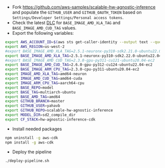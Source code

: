 
* Fork https://github.com/aws-samples/scalable-hw-agnostic-inference and populate the `GITHUB_USER` and `GITHUB_OAUTH_TOKEN` based on `Settings/Developer Settings/Personal access tokens`.
* Check the latest [DLC](https://github.com/aws/deep-learning-containers/blob/master/available_images.md) for `BASE_IMAGE_AMD_XLA_TAG` and `BASE_IMAGE_AMD_CUD_TAG` values.
* Export the following variables:
```bash
export AWS_ACCOUNT_ID=$(aws sts get-caller-identity --output text --query Account)
export AWS_REGION=us-west-2
#export BASE_IMAGE_AMD_XLA_TAG=2.5.1-neuronx-py310-sdk2.21.0-ubuntu22.04
export BASE_IMAGE_AMD_XLA_TAG=2.5.1-neuronx-py310-sdk2.22.0-ubuntu22.04
#export BASE_IMAGE_AMD_CUD_TAG=2.3.0-gpu-py311-cu121-ubuntu20.04-ec2
export BASE_IMAGE_AMD_CUD_TAG=2.6.0-gpu-py312-cu124-ubuntu22.04-ec2
export BASE_IMAGE_ARM_CPU_TAG=2.3.0-cpu-py311-ubuntu20.04-ec2
export IMAGE_AMD_XLA_TAG=amd64-neuron
export IMAGE_AMD_CUD_TAG=amd64-cuda
export IMAGE_ARM_CPU_TAG=aarch64-cpu
export BASE_REPO=model
export BASE_TAG=multiarch-ubuntu
export BASE_AMD_TAG=amd64
export GITHUB_BRANCH=master
export GITHUB_USER=yahavb
export GITHUB_REPO=scalable-hw-agnostic-inference
export MODEL_DIR=sd2_compile_dir
export CF_STACK=hw-agnostic-inference-cdk
```
* Install needed packages

```bash
npm uninstall -g aws-cdk
npm install -g aws-cdk
```

* Deploy the pipeline

```bash
./deploy-pipeline.sh
```
